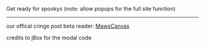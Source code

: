 Get ready for spookys
(note: allow popups for the full site function)
___
our offical cringe post beta reader:
<a href="https://toyhou.se/mawscanvas">MawsCanvas<a>
<p>credits to jBox for the modal code</p>
